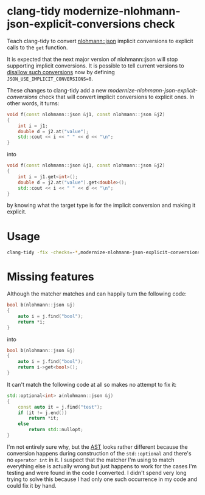 # clang-tidy modernize-nlohmann-json-explicit-conversions check

Teach clang-tidy to convert [nlohmann::json](https://json.nlohmann.me/) implicit conversions to explicit calls to the `get` function.

It is expected that the next major version of nlohmann::json will stop supporting implicit conversions. It is possible to tell current versions to [disallow such conversions](https://json.nlohmann.me/api/macros/json_use_implicit_conversions/) now by defining `JSON_USE_IMPLICIT_CONVERSIONS=0`.

These changes to clang-tidy add a new _modernize-nlohmann-json-explicit-conversions_ check that will convert implicit conversions to explicit ones. In other words, it turns:
```c++
void f(const nlohmann::json &j1, const nlohmann::json &j2)
{
    int i = j1;
    double d = j2.at("value");
    std::cout << i << " " << d << "\n";
}
```
into
```c++
void f(const nlohmann::json &j1, const nlohmann::json &j2)
{
    int i = j1.get<int>();
    double d = j2.at("value").get<double>();
    std::cout << i << " " << d << "\n";
}
```
by knowing what the target type is for the implicit conversion and making it explicit.

# Usage

```sh
clang-tidy -fix -checks=-*,modernize-nlohmann-json-explicit-conversions source.cpp
```

# Missing features

Although the matcher matches and can happily turn the following code:
```c++
bool b(nlohmann::json &j)
{
    auto i = j.find("bool");
    return *i;
}
```
into
```c++
bool b(nlohmann::json &j)
{
    auto i = j.find("bool");
    return i->get<bool>();
}
```

It can't match the following code at all so makes no attempt to fix it:
```c++
std::optional<int> a(nlohmann::json &j)
{
    const auto it = j.find("test");
    if (it != j.end())
        return *it;
    else
        return std::nullopt;
}
```
I'm not entirely sure why, but the [AST](https://godbolt.org/#z:OYLghAFBqd5QCxAYwPYBMCmBRdBLAF1QCcAaPECAMzwBtMA7AQwFtMQByARg9KtQYEAysib0QXACx8BBAKoBnTAAUAHpwAMvAFYTStJg1DIApACYAQuYukl9ZATwDKjdAGFUtAK4sGe1wAyeAyYAHI%2BAEaYxBIAzKQADqgKhE4MHt6%2BekkpjgJBIeEsUTFc8XaYDmlCBEzEBBk%2Bfly2mPZ5DDV1BAVhkdFxtrX1jVktCsM9wX3FA2UAlLaoXsTI7BzmscHI3lgA1Caxbgy0qAgshgwA9NoKAgB0CAkJh9gmGgCCm9u7mAdHqASHTEr3eX0%2BwQIeyoEBOZwuDD8IFuAj2ACptPMwSYAOxWT57Ql7YiYAgrBjoiDaaxcLGxfFfHEAEWxEMEe2AsNO50uIGRdwp5gAbJjsXiwUTiaTyXtqfSxSzPmCIqhPHsIlz4bz%2BajhaKleKCUSmF4iHs8P8mbL7jQGOgIOYzCrPI66QzJSSycQKWi8IcGbjFeCPhN0HzAcDaIc3JDXnsmJqeYi%2BSjBWYRViDe6iWgGBN46bUOaoYcrdobcF7Y6CJgJq7/RKiXgqHsIIQ9mAwKXra4IPNMx9JR7pd70YQG0bCW0lI2h1KvRTQ3yGF5aKcgRPGUyOItaJwAKy8PwcLSkVCcNzWax7O4rNYHMyxHikAiaHeLADWIFiQvuAE4uD/DQhQ0DR9zMMxANiMx9E4SQjzfM9OF4BQQA0F830WOBYBgRAUFQFgEjoaJyEoNBCOImIdkMYAAH0CGILwGA/Pg6BrYhUIgCJEIiYI6gAT04Z9eOYYh%2BIAeQibRKlfbheHIthBHEk5BJPXgsAiLxgDcMRaFQuTSCwBFgHENTDLwEkqgAN1rRDMFUSpTXWZ9ITaRDaDwCJiAEjwsEQhi8BYITeBs4gVSUJlMGMjyjEwvgDGABQADU8EwAB3cSEkYYKZEEEQxHYKRcvkJQ1EQ3QWgMWLTEsax9E81DYGYNgQDhJMGFo1NSFCzgny4Hh%2BzPIE0n03hUFC4g8CwRq%2B1ado0hcO1RmaUhAmmIoSmyZJUgEZattyNJeg2uY5pk6pJj28Y2jOgQunqI7%2BlKIZuku577vWx6JEWW9VkK3cDwQszzw4PZVAADiFABaIVJD2aijFbBimI/eZW1wQgSAfJ95l4WStEGr993QvcOHg0ggsfe5Yn3HEQI0P8cQ0Rn90kP9pGPU9gZQtCMLUrDcIgJAmAmUiIHIoj6GIUJWHWcGoZhuGquARHGOYnHVvwIhJrDFp%2BDy0RxC4GC9ZKlR1DMirTqqZwIFcV61sKT6WhyHb0k8Jp9tdh7Zieiprc6C73bGK2OjuqZHZ9vQJheoOVuj96I822kXxJTAprQ/6OEPUgObGzgQyhFL0uiUGIeh2H4eViAkbVtHNcxzYWj2DwKMlrHaVxzDFgQTAmCwGJZpJsmgsZ%2B4hUAjQjaFfcaa4MH9xzxCudsHm8Z3UhsLw5YCASU1RfFyjpZajg5fLxWaJV5H1cwevtb0E38sN6QTcUM3yr0NLvISYLM%2Bz3OkI4OJU0u8oSoBbKfBWldL61wgC3CWJdG7qzXoNIevAgq/g0I%2BWIENYg4mpjifcf4wZ/kXkDZCK90LIM/CAIUsR7gaDBvTWIf42Y4hxIwoUYNYIcFiIDTm5CqHcLMHwvOHBO580WKFFIzhJBAA) looks rather different because the conversion happens during construction of the `std::optional` and there's no `operator int` in it. I suspect that the matcher I'm using to match everything else is actually wrong but just happens to work for the cases I'm testing and were found in the code I converted. I didn't spend very long trying to solve this because I had only one such occurrence in my code and could fix it by hand.
